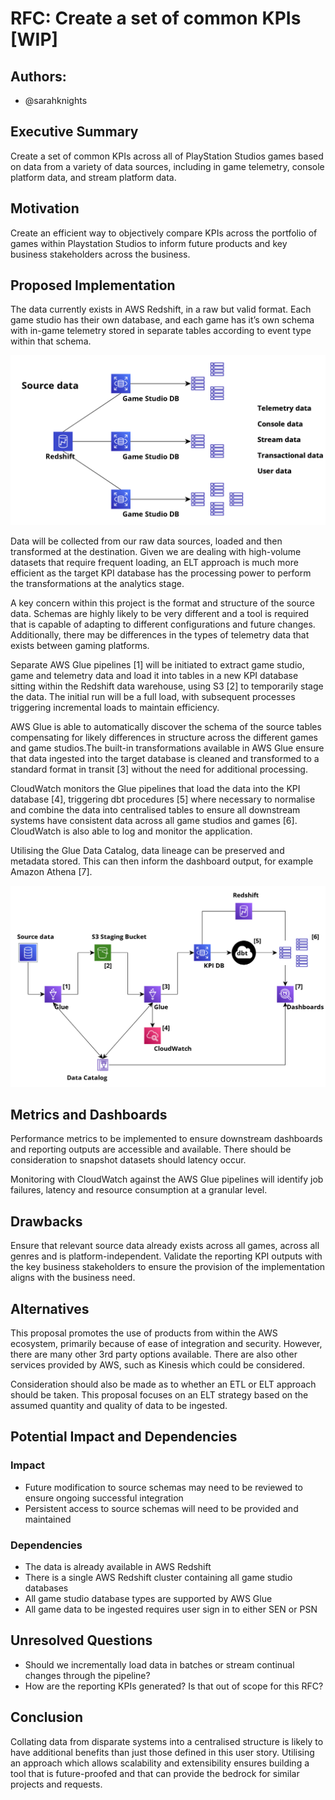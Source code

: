 # RFC: Create a set of common KPIs [WIP]

## Authors:
- @sarahknights

## Executive Summary

Create a set of common KPIs across all of PlayStation Studios games based on data from a variety of data sources, including in game telemetry, console platform data, and stream platform data.

## Motivation

Create an efficient way to objectively compare KPIs across the portfolio of games within Playstation Studios to inform future products and key business stakeholders across the business.

## Proposed Implementation

The data currently exists in AWS Redshift, in a raw but valid format. Each game studio has their own database, and each game has it’s own schema with in-game telemetry stored in separate tables according to event type within that schema.

![Image showing a sample of the source data structure](PS-4.png)

Data will be collected from our raw data sources, loaded and then transformed at the destination. Given we are dealing with high-volume datasets that require frequent loading, an ELT approach is much more efficient as the target KPI database has the processing power to perform the transformations at the analytics stage.

A key concern within this project is the format and structure of the source data. Schemas are highly likely to be very different and a tool is required that is capable of adapting to different configurations and future changes. Additionally, there may be differences in the types of telemetry data that exists between gaming platforms.

Separate AWS Glue pipelines [1] will be initiated to extract game studio, game and telemetry data and load it into tables in a new KPI database sitting within the Redshift data warehouse, using S3 [2] to temporarily stage the data. The initial run will be a full load, with subsequent processes triggering incremental loads to maintain efficiency.

AWS Glue is able to automatically discover the schema of the source tables compensating for likely differences in structure across the different games and game studios.The built-in transformations available in AWS Glue ensure that data ingested into the target database is cleaned and transformed to a standard format in transit [3] without the need for additional processing.

CloudWatch monitors the Glue pipelines that load the data into the KPI database [4], triggering dbt procedures [5] where necessary to normalise and combine the data into centralised tables to ensure all downstream systems have consistent data across all game studios and games [6]. CloudWatch is also able to log and monitor the application.

Utilising the Glue Data Catalog, data lineage can be preserved and metadata stored. This can then inform the dashboard output, for example Amazon Athena [7].

![Image showing the proposed architecture setup](ELT-6.png)

## Metrics and Dashboards

Performance metrics to be implemented to ensure downstream dashboards and reporting outputs are accessible and available. There should be consideration to snapshot datasets should latency occur.

Monitoring with CloudWatch against the AWS Glue pipelines will identify job failures, latency and resource consumption at a granular level.

## Drawbacks

Ensure that relevant source data already exists across all games, across all genres and is platform-independent. Validate the reporting KPI outputs with the key business stakeholders to ensure the provision of the implementation aligns with the business need.

## Alternatives

This proposal promotes the use of products from within the AWS ecosystem, primarily because of ease of integration and security. However, there are many other 3rd party options available. There are also other services provided by AWS, such as Kinesis which could be considered.

Consideration should also be made as to whether an ETL or ELT approach should be taken. This proposal focuses on an ELT strategy based on the assumed quantity and quality of data to be ingested.

## Potential Impact and Dependencies

### Impact
- Future modification to source schemas may need to be reviewed to ensure ongoing successful integration
- Persistent access to source schemas will need to be provided and maintained
### Dependencies
- The data is already available in AWS Redshift
- There is a single AWS Redshift cluster containing all game studio databases
- All game studio database types are supported by AWS Glue
- All game data to be ingested requires user sign in to either SEN or PSN

## Unresolved Questions

- Should we incrementally load data in batches or stream continual changes through the pipeline?
- How are the reporting KPIs generated? Is that out of scope for this RFC?

## Conclusion

Collating data from disparate systems into a centralised structure is likely to have additional benefits than just those defined in this user story. Utilising an approach which allows scalability and extensibility ensures building a tool that is future-proofed and that can provide the bedrock for similar projects and requests.
